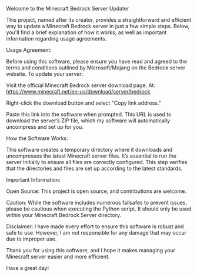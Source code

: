 Welcome to the Minecraft Bedrock Server Updater

This project, named after its creator, provides a straightforward and efficient way to update a Minecraft Bedrock server in just a few simple steps. Below, you'll find a brief explanation of how it works, as well as important information regarding usage agreements.

Usage Agreement:

Before using this software, please ensure you have read and agreed to the terms and conditions outlined by Microsoft/Mojang on the Bedrock server website. To update your server:

Visit the official Minecraft Bedrock server download page. At: https://www.minecraft.net/en-us/download/server/bedrock

Right-click the download button and select "Copy link address."

Paste this link into the software when prompted. This URL is used to download the server’s ZIP file, which my software will automatically uncompress and set up for you.

How the Software Works:

This software creates a temporary directory where it downloads and uncompresses the latest Minecraft server files. It’s essential to run the server initially to ensure all files are correctly configured. This step verifies that the directories and files are set up according to the latest standards.

Important Information:

Open Source: This project is open source, and contributions are welcome.

Caution: While the software includes numerous failsafes to prevent issues, please be cautious when executing the Python script. It should only be used within your Minecraft Bedrock Server directory.

Disclaimer: I have made every effort to ensure this software is robust and safe to use. However, I am not responsible for any damage that may occur due to improper use.

Thank you for using this software, and I hope it makes managing your Minecraft server easier and more efficient.

Have a great day!
